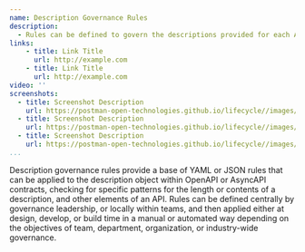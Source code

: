 ```yaml
---
name: Description Governance Rules
description: 
  - Rules can be defined to govern the descriptions provided for each API, leveraging the description properties for OpenAPI or AsyncAPI contracts, but then apply specific ruling looking for common patterns to be present like length or contents of the description, meeting specific guidelines regarding what description is needed.
links:
    - title: Link Title
      url: http://example.com      
    - title: Link Title
      url: http://example.com                   
video: ''
screenshots:
  - title: Screenshot Description
    url: https://postman-open-technologies.github.io/lifecycle//images/postman-screenshot.png          
  - title: Screenshot Description
    url: https://postman-open-technologies.github.io/lifecycle//images/postman-screenshot.png  
  - title: Screenshot Description
    url: https://postman-open-technologies.github.io/lifecycle//images/postman-screenshot.png    
...
```

Description governance rules provide a base of YAML or JSON rules that can be applied to the description object within OpenAPI or AsyncAPI contracts, checking for specific patterns for the length or contents of a description, and other elements of an API. Rules can be defined centrally by governance leadership, or locally within teams, and then applied either at design, develop, or build time in a manual or automated way depending on the objectives of team, department, organization, or industry-wide governance.